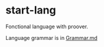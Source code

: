 # start-lang

Fonctional language with proover.

Language grammar is in [Grammar.md](./doc/Grammar.md)
